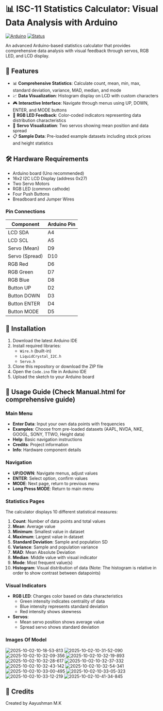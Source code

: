 # 📊 ISC-11 Statistics Calculator: Visual Data Analysis with Arduino

[![Arduino](https://img.shields.io/badge/Arduino-Uno-blue.svg)](https://www.arduino.cc/)
[![Status](https://img.shields.io/badge/Status-Complete-brightgreen.svg)](https://github.com)

An advanced Arduino-based statistics calculator that provides comprehensive data analysis with visual feedback through servos, RGB LED, and LCD display.

## 🌟 Features

- 📊 **Comprehensive Statistics**: Calculate count, mean, min, max, standard deviation, variance, MAD, median, and mode
- 📈 **Data Visualization**: Histogram display on LCD with custom characters
- 🎮 **Interactive Interface**: Navigate through menus using UP, DOWN, ENTER, and MODE buttons
- 🌈 **RGB LED Feedback**: Color-coded indicators representing data distribution characteristics
- 📐 **Servo Visualization**: Two servos showing mean position and data spread
- 📋 **Sample Data**: Pre-loaded example datasets including stock prices and height statistics

## 🛠️ Hardware Requirements

- Arduino board (Uno recommended)
- 16x2 I2C LCD Display (address 0x27)
- Two Servo Motors
- RGB LED (common cathode)
- Four Push Buttons
- Breadboard and Jumper Wires

### Pin Connections

Component       | Arduino Pin
----------------|------------
LCD SDA         | A4
LCD SCL         | A5
Servo (Mean)    | D9
Servo (Spread)  | D10
RGB Red         | D6
RGB Green       | D7
RGB Blue        | D8
Button UP       | D2
Button DOWN     | D3
Button ENTER    | D4
Button MODE     | D5


## 💾 Installation

1. Download the latest Arduino IDE
2. Install required libraries:
   - `Wire.h` (built-in)
   - `LiquidCrystal_I2C.h`
   - `Servo.h`
3. Clone this repository or download the ZIP file
4. Open the `Code.ino` file in Arduino IDE
5. Upload the sketch to your Arduino board

## 📖 Usage Guide (Check Manual.html for comprehensive guide)

### Main Menu

- **Enter Data**: Input your own data points with frequencies
- **Examples**: Choose from pre-loaded datasets (AAPL, NVDA, NKE, GOOGL, SONY, TTWO, Height data)
- **Help**: Basic navigation instructions
- **Credits**: Project information
- **Info**: Hardware component details

### Navigation

- **UP/DOWN**: Navigate menus, adjust values
- **ENTER**: Select option, confirm values
- **MODE**: Next page, return to previous menu
- **Long Press MODE**: Return to main menu

### Statistics Pages

The calculator displays 10 different statistical measures:

1. **Count**: Number of data points and total values
2. **Mean**: Average value
3. **Minimum**: Smallest value in dataset
4. **Maximum**: Largest value in dataset
5. **Standard Deviation**: Sample and population SD
6. **Variance**: Sample and population variance
7. **MAD**: Mean Absolute Deviation
8. **Median**: Middle value with visual indicator
9. **Mode**: Most frequent value(s)
10. **Histogram**: Visual distribution of data (Note: The histogram is relative in order to show contrast between datapoints)

### Visual Indicators

- **RGB LED**: Changes color based on data characteristics
  - Green intensity indicates centrality of data
  - Blue intensity represents standard deviation
  - Red intensity shows skewness
- **Servos**: 
  - Mean servo position shows average value
  - Spread servo shows standard deviation

### Images Of Model

![2025-10-02-10-18-53-813](https://github.com/user-attachments/assets/4033d9ef-fb8c-452e-a908-f2ae367bb454)
![2025-10-02-10-31-52-090](https://github.com/user-attachments/assets/a120838f-aa80-42cf-b437-77d23610b364)
![2025-10-02-10-32-09-356](https://github.com/user-attachments/assets/4bf41770-6df1-40af-9a31-41dc5e7ea9d4)
![2025-10-02-10-32-19-893](https://github.com/user-attachments/assets/94c213c1-18b5-4959-bd5c-8345e4e7245d)
![2025-10-02-10-32-28-617](https://github.com/user-attachments/assets/f32421fd-98d7-47ae-94a8-18509b9ff4ec)
![2025-10-02-10-32-37-332](https://github.com/user-attachments/assets/71cd7d78-a360-4e7c-9580-ea7820ceaa21)
![2025-10-02-10-32-43-142](https://github.com/user-attachments/assets/61ae2d6f-f6d7-4a5e-bf0e-1a86b1009206)
![2025-10-02-10-32-54-341](https://github.com/user-attachments/assets/c6237ed6-0c3c-4b52-8a32-275387a498be)
![2025-10-02-10-33-00-495](https://github.com/user-attachments/assets/8c3b365b-d8d9-4e8c-b114-5781240c603d)
![2025-10-02-10-33-05-323](https://github.com/user-attachments/assets/ba45834a-0171-4a30-907c-b2be881df495)
![2025-10-02-10-33-12-219](https://github.com/user-attachments/assets/85d2fcfe-9429-445f-b12e-e1fd614f9057)
![2025-10-02-10-41-34-845](https://github.com/user-attachments/assets/9756efb3-457a-4a47-836f-f445e0d5ddd8)



## 📝 Credits

Created by Aayushman M.K
